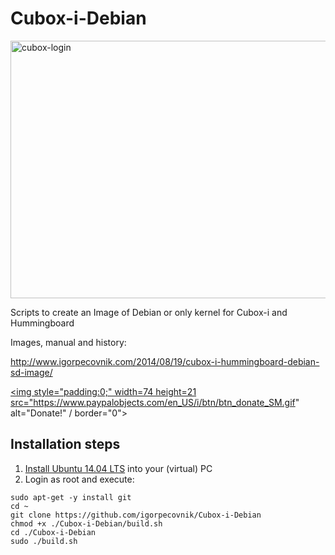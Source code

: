 Cubox-i-Debian
============

<img src="http://www.igorpecovnik.com/wp-content/uploads/2014/08/cubox-login.png" alt="cubox-login" width="640" height="412">

Scripts to create an Image of Debian or only kernel for Cubox-i and Hummingboard

Images, manual and history:

http://www.igorpecovnik.com/2014/08/19/cubox-i-hummingboard-debian-sd-image/

<a href="https://www.paypal.com/cgi-bin/webscr?cmd=_s-xclick&hosted_button_id=CUYH2KR36YB7W"><img style="padding:0;" width=74 height=21  src="https://www.paypalobjects.com/en_US/i/btn/btn_donate_SM.gif" alt="Donate!" / border="0"></a>


Installation steps
------------------
1. <a href=http://releases.ubuntu.com/14.04/>Install Ubuntu 14.04 LTS</a> into your (virtual) PC
2. Login as root and execute:

```shell
sudo apt-get -y install git
cd ~
git clone https://github.com/igorpecovnik/Cubox-i-Debian
chmod +x ./Cubox-i-Debian/build.sh
cd ./Cubox-i-Debian
sudo ./build.sh
```
